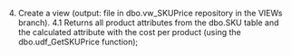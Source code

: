 4. Create a view (output: file in dbo.vw_SKUPrice repository in the VIEWs branch).
4.1 Returns all product attributes from the dbo.SKU table and the calculated attribute with the cost per product (using the dbo.udf_GetSKUPrice function);
